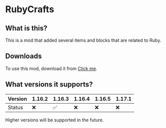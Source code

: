 # RubyCrafts

## What is this?
This is a mod that added several items and blocks that are related to Ruby.

## Downloads
To use this mod, download it from [Click me](https://github.com/robcholz/RubyCrafts/releases/).

## What versions it supports?

| Version | 1.16.2 | 1.16.3 | 1.16.4 | 1.16.5 | 1.17.1 |
|---------|--------|--------|--------|--------|--------|
| Status  | ❌      | ✅      |    ❌   | ❌      |❌|

Higher versions will be supported in the future.